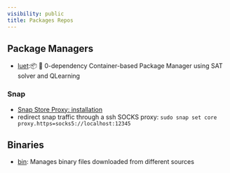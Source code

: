 ```yaml
---
visibility: public
title: Packages Repos
---
```

## Package Managers

- [luet]:📦 🐳 0-dependency Container-based Package Manager using SAT solver and QLearning

### Snap

- [Snap Store Proxy: installation](https://docs.ubuntu.com/snap-store-proxy/en/install)
- redirect snap traffic through a ssh SOCKS proxy:
  `sudo snap set core proxy.https=socks5://localhost:12345`

## Binaries

- [bin]: Manages binary files downloaded from different sources

[bin]: <https://github.com/marcosnils/bin>
[luet]: <https://github.com/mudler/luet>